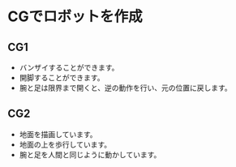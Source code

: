 # CGでロボットを作成

## CG1
- バンザイすることができます。
- 開脚することができます。
- 腕と足は限界まで開くと、逆の動作を行い、元の位置に戻します。

## CG2
- 地面を描画しています。
- 地面の上を歩行しています。
- 腕と足を人間と同じように動かしています。
